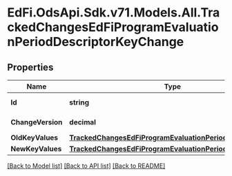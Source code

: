 # EdFi.OdsApi.Sdk.v71.Models.All.TrackedChangesEdFiProgramEvaluationPeriodDescriptorKeyChange

## Properties

Name | Type | Description | Notes
------------ | ------------- | ------------- | -------------
**Id** | **string** | Resource identifier | [optional] 
**ChangeVersion** | **decimal** | Change version | [optional] 
**OldKeyValues** | [**TrackedChangesEdFiProgramEvaluationPeriodDescriptorKey**](TrackedChangesEdFiProgramEvaluationPeriodDescriptorKey.md) |  | [optional] 
**NewKeyValues** | [**TrackedChangesEdFiProgramEvaluationPeriodDescriptorKey**](TrackedChangesEdFiProgramEvaluationPeriodDescriptorKey.md) |  | [optional] 

[[Back to Model list]](../../README.md#documentation-for-models) [[Back to API list]](../../README.md#documentation-for-api-endpoints) [[Back to README]](../../README.md)

